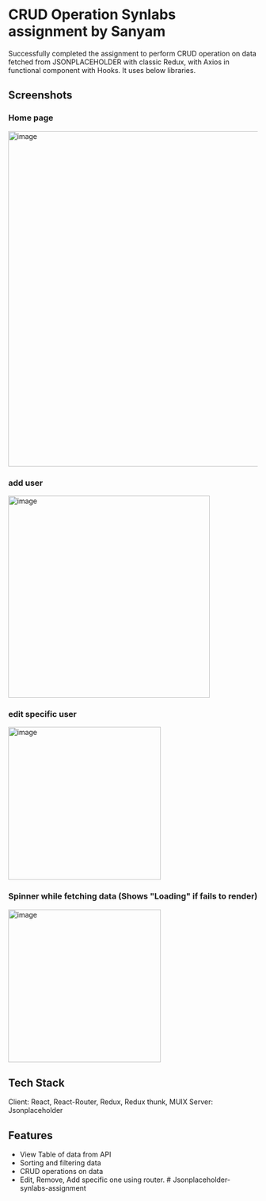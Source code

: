 # CRUD Operation Synlabs assignment by Sanyam
Successfully completed the assignment to perform CRUD operation on data fetched from JSONPLACEHOLDER with classic Redux, with Axios in functional component with Hooks. It uses below libraries.


## Screenshots
### Home page
<img width="676" alt="image" src="https://user-images.githubusercontent.com/19681362/168963285-26af1a15-edf4-4bd7-8680-da0dab2872ae.png">

### add user
<img width="407" alt="image" src="https://user-images.githubusercontent.com/19681362/168963321-aaf52b24-ac53-428e-83a0-ed8fcafb9fb0.png">

### edit specific user
<img width="308" alt="image" src="https://user-images.githubusercontent.com/19681362/168963411-1b66c8b3-524e-4683-9b41-782f018f155b.png">

### Spinner while fetching data (Shows "Loading" if fails to render)
<img width="308" alt="image" src="[https://user-images.githubusercontent.com/19681362/168963411-1b66c8b3-524e-4683-9b41-782f018f155b.png](https://www.drupal.org/files/project-images/spinner.png)">

## Tech Stack

Client: React, React-Router, Redux, Redux thunk, MUIX
Server: Jsonplaceholder

## Features

- View Table of data from API
- Sorting and filtering data
- CRUD operations on data
- Edit, Remove, Add specific one using router.
#   J s o n p l a c e h o l d e r - s y n l a b s - a s s i g n m e n t 
 
 
